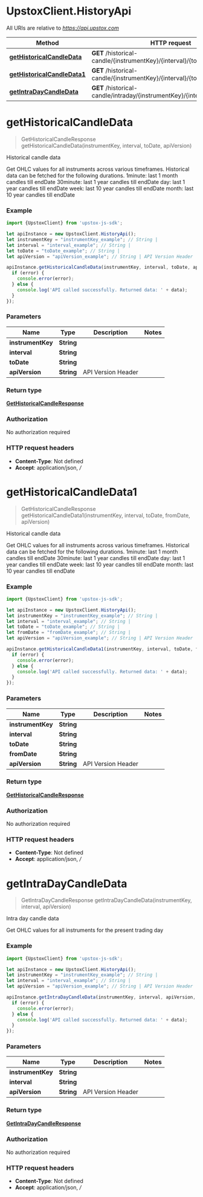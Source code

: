 # UpstoxClient.HistoryApi

All URIs are relative to *https://api.upstox.com*

Method | HTTP request | Description
------------- | ------------- | -------------
[**getHistoricalCandleData**](HistoryApi.md#getHistoricalCandleData) | **GET** /historical-candle/{instrumentKey}/{interval}/{to_date} | Historical candle data
[**getHistoricalCandleData1**](HistoryApi.md#getHistoricalCandleData1) | **GET** /historical-candle/{instrumentKey}/{interval}/{to_date}/{from_date} | Historical candle data
[**getIntraDayCandleData**](HistoryApi.md#getIntraDayCandleData) | **GET** /historical-candle/intraday/{instrumentKey}/{interval} | Intra day candle data

<a name="getHistoricalCandleData"></a>
# **getHistoricalCandleData**
> GetHistoricalCandleResponse getHistoricalCandleData(instrumentKey, interval, toDate, apiVersion)

Historical candle data

Get OHLC values for all instruments across various timeframes. Historical data can be fetched for the following durations. 1minute: last 1 month candles till endDate 30minute: last 1 year candles till endDate day: last 1 year candles till endDate week: last 10 year candles till endDate month: last 10 year candles till endDate

### Example
```javascript
import {UpstoxClient} from 'upstox-js-sdk';

let apiInstance = new UpstoxClient.HistoryApi();
let instrumentKey = "instrumentKey_example"; // String | 
let interval = "interval_example"; // String | 
let toDate = "toDate_example"; // String | 
let apiVersion = "apiVersion_example"; // String | API Version Header

apiInstance.getHistoricalCandleData(instrumentKey, interval, toDate, apiVersion, (error, data, response) => {
  if (error) {
    console.error(error);
  } else {
    console.log('API called successfully. Returned data: ' + data);
  }
});
```

### Parameters

Name | Type | Description  | Notes
------------- | ------------- | ------------- | -------------
 **instrumentKey** | **String**|  | 
 **interval** | **String**|  | 
 **toDate** | **String**|  | 
 **apiVersion** | **String**| API Version Header | 

### Return type

[**GetHistoricalCandleResponse**](GetHistoricalCandleResponse.md)

### Authorization

No authorization required

### HTTP request headers

 - **Content-Type**: Not defined
 - **Accept**: application/json, */*

<a name="getHistoricalCandleData1"></a>
# **getHistoricalCandleData1**
> GetHistoricalCandleResponse getHistoricalCandleData1(instrumentKey, interval, toDate, fromDate, apiVersion)

Historical candle data

Get OHLC values for all instruments across various timeframes. Historical data can be fetched for the following durations. 1minute: last 1 month candles till endDate 30minute: last 1 year candles till endDate day: last 1 year candles till endDate week: last 10 year candles till endDate month: last 10 year candles till endDate

### Example
```javascript
import {UpstoxClient} from 'upstox-js-sdk';

let apiInstance = new UpstoxClient.HistoryApi();
let instrumentKey = "instrumentKey_example"; // String | 
let interval = "interval_example"; // String | 
let toDate = "toDate_example"; // String | 
let fromDate = "fromDate_example"; // String | 
let apiVersion = "apiVersion_example"; // String | API Version Header

apiInstance.getHistoricalCandleData1(instrumentKey, interval, toDate, fromDate, apiVersion, (error, data, response) => {
  if (error) {
    console.error(error);
  } else {
    console.log('API called successfully. Returned data: ' + data);
  }
});
```

### Parameters

Name | Type | Description  | Notes
------------- | ------------- | ------------- | -------------
 **instrumentKey** | **String**|  | 
 **interval** | **String**|  | 
 **toDate** | **String**|  | 
 **fromDate** | **String**|  | 
 **apiVersion** | **String**| API Version Header | 

### Return type

[**GetHistoricalCandleResponse**](GetHistoricalCandleResponse.md)

### Authorization

No authorization required

### HTTP request headers

 - **Content-Type**: Not defined
 - **Accept**: application/json, */*

<a name="getIntraDayCandleData"></a>
# **getIntraDayCandleData**
> GetIntraDayCandleResponse getIntraDayCandleData(instrumentKey, interval, apiVersion)

Intra day candle data

Get OHLC values for all instruments for the present trading day

### Example
```javascript
import {UpstoxClient} from 'upstox-js-sdk';

let apiInstance = new UpstoxClient.HistoryApi();
let instrumentKey = "instrumentKey_example"; // String | 
let interval = "interval_example"; // String | 
let apiVersion = "apiVersion_example"; // String | API Version Header

apiInstance.getIntraDayCandleData(instrumentKey, interval, apiVersion, (error, data, response) => {
  if (error) {
    console.error(error);
  } else {
    console.log('API called successfully. Returned data: ' + data);
  }
});
```

### Parameters

Name | Type | Description  | Notes
------------- | ------------- | ------------- | -------------
 **instrumentKey** | **String**|  | 
 **interval** | **String**|  | 
 **apiVersion** | **String**| API Version Header | 

### Return type

[**GetIntraDayCandleResponse**](GetIntraDayCandleResponse.md)

### Authorization

No authorization required

### HTTP request headers

 - **Content-Type**: Not defined
 - **Accept**: application/json, */*


